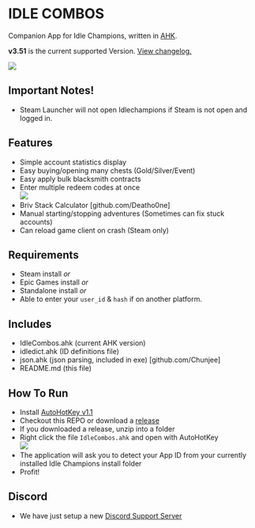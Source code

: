# IDLE COMBOS

Companion App for Idle Champions, written in [AHK](https://www.autohotkey.com/).

**v3.51** is the current supported Version. [View changelog.](https://github.com/djravine/idlecombos/blob/master/CHANGELOG.md)

<img src="https://i.imgur.com/LoeTt9r.png">

## Important Notes!
 - Steam Launcher will not open Idlechampions if Steam is not open and logged in.
## Features
- Simple account statistics display
- Easy buying/opening many chests (Gold/Silver/Event)
- Easy apply bulk blacksmith contracts
- Enter multiple redeem codes at once</br><img src=https://i.imgur.com/vwqDR4U.png>
- Briv Stack Calculator [github.com/Deatho0ne]
- Manual starting/stopping adventures (Sometimes can fix stuck accounts)
- Can reload game client on crash (Steam only)
## Requirements
- Steam install _or_
- Epic Games install _or_
- Standalone install _or_
- Able to enter your `user_id` & `hash` if on another platform.
## Includes
- IdleCombos.ahk (current AHK version)
- idledict.ahk (ID definitions file)
- json.ahk (json parsing, included in exe) [github.com/Chunjee]
- README.md (this file)
## How To Run
- Install [AutoHotKey v1.1](https://www.autohotkey.com/download/ahk-install.exe)
- Checkout this REPO or download a [release](https://github.com/djravine/idlecombos/releases)
- If you downloaded a release, unzip into a folder
- Right click the file `IdleCombos.ahk` and open with AutoHotKey</br><img src=https://i.imgur.com/UFWxScW.png>
- The application will ask you to detect your App ID from your currently installed Idle Champions install folder
- Profit!
## Discord
- We have just setup a new [Discord Support Server](https://discord.gg/wFtrGqd3ZQ)